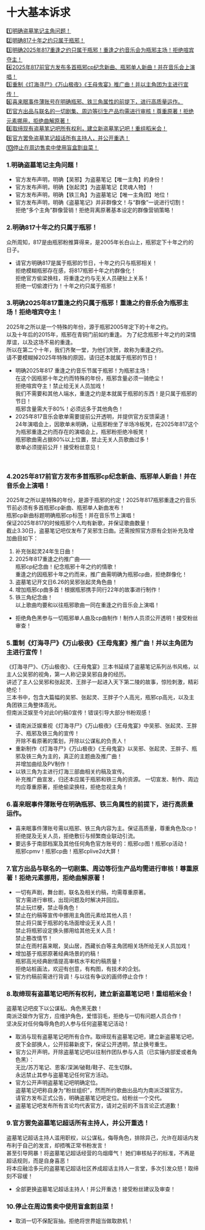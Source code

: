 # 十大基本诉求 

[1️⃣明确盗墓笔记主角问题！](require#section-1)<br>
[2️⃣明确817十年之约只属于瓶邪！](require#section-2)<br>
[3️⃣明确2025年817重逢之约只属于瓶邪！重逢之约音乐会为瓶邪主场！拒绝喧宾夺主！](require#section-3)<br>
[4️⃣2025年817前官方发布多首瓶邪cp纪念新曲、瓶邪单人新曲！并在音乐会上演唱！](require#section-4)<br>
[5️⃣重制《灯海寻尸》《万山极夜》《王母鬼宴》推广曲！并以主角团为主进行宣传！ ](require#section-5)<br>
[6️⃣喜来眠事件薄账号在明确瓶邪、铁三角属性的前提下，进行高质量运作。](require#section-6)<br>
[7️⃣官方出品与联名的一切剧集、周边等衍生产品均需进行审核！尊重原著！拒绝元素挪用，拒绝曲解原著！](require#section-7)<br>
[8️⃣取缔现有盗墓笔记吧所有权利，建立新盗墓笔记吧！重组稻米会！](require#section-8)<br>
[9️⃣官方罢免盗墓笔记超话所有主持人，并公开重选！](require#section-9)<br>
[🔟停止在周边售卖中使用盲盒割韭菜！](require#section-10)<br>

<a id="section-1"></a>
### 1.明确盗墓笔记主角问题！
* 官方发布声明，明确【吴邪】为盗墓笔记【唯一主角】的身份！
* 官方发布声明，明确【张起灵】为盗墓笔记【灵魂人物】！
* 官方发布声明，明确【铁三角】为盗墓笔记【唯一主角团】地位！
* 官方发布声明，明确《盗墓笔记》并非群像文！与“群像”一说进行切割！<br>
拒绝“多个主角”群像营销！拒绝背离原著基本设定的群像营销策略！

<a id="section-2"></a>
### 2.明确817十年之约只属于瓶邪！
众所周知，817是由瓶邪粉推算得来，是2005年长白山上，瓶邪定下十年之约的日子。
* 请官方明确817是属于瓶邪的节日，十年之约只与瓶邪相关！<br>
拒绝模糊瓶邪存在感，将817瓶邪十年之约群像化！<br>
拒绝官方偷梁换柱，将重逢之约与无关人员硬扯上关系！<br>
拒绝一切偷渡行为！十年之约只属于瓶邪！

<a id="section-3"></a>
### 3.明确2025年817重逢之约只属于瓶邪！重逢之约音乐会为瓶邪主场！拒绝喧宾夺主！
2025年之所以是一个特殊的年份，源于瓶邪2005年定下的十年之约。<br>
以及十年后的2015年，瓶邪在青铜门前如约重逢。
为了纪念瓶邪十年之约的深情厚谊，以及这场不易的重逢。<br>
所以在第二个十年，我们齐聚一堂，为他们庆贺，故称为重逢之约。<br>
请不要模糊掉2025年特殊的原因，请归还本就属于瓶邪的节日！
* 明确2025年817 重逢之约音乐节属于瓶邪！为瓶邪主场！<br>
在这个因瓶邪十年之约而特殊的年份，瓶邪含量必须一骑绝尘！<br>
拒绝喧宾夺主！禁止给无关人员加戏！<br>
我们不需要和其他人端水，重逢之约是本就属于瓶邪的东西！是只属于瓶邪的节日！<br>
瓶邪含量需大于80%！必须远多于其他角色！
* 2025年817音乐会歌单需要提前公开透明，并提供官方反馈渠道！<br>
24年演唱会上，因歌单未明确，让瓶邪粉坐了半场冷板凳，在2025年817这个为瓶邪重逢之约而存在的演唱会上，瓶邪粉拒绝冷板凳！<br>
瓶邪歌曲需占据80%以上位置，禁止无关人员歌曲过多！<br>
歌单必须提前公开！接受粉丝意见！

<a id="section-4"></a> 
### 4.2025年817前官方发布多首瓶邪cp纪念新曲、瓶邪单人新曲！并在音乐会上演唱！
2025年之所以是特殊的年份，是源于瓶邪的约定！2025年817瓶邪重逢之约音乐节前必须有多首瓶邪cp新曲、瓶邪单人新曲发布！<br>
瓶邪cp新曲标题明确瓶邪cp标签！并在音乐节上演唱！<br>
保证2025年817的时候瓶邪个人均有新歌，并保证歌曲数量！<br>
截止3.30日，盗墓笔记吧仅发布了吴邪生日曲。还需按照官方原有企划补充及增加曲目如下：
1. 补充张起灵24年生日曲！
2. 2025年817重逢之约推广曲——<br>
瓶邪cp纪念曲！纪念瓶邪十年之约的情歌！<br>
重逢之约因瓶邪十年之约而来，推广曲需明确为瓶邪cp曲，拒绝群像化！
3. 盗墓笔记开文日6.26的吴邪张起灵角色曲！
4. 增加瓶邪cp曲多首！根据瓶邪携手同行22年的故事进行制作！
5. 铁三角纪念曲！<br>
以上歌曲均要和以往瓶邪歌曲一同在重逢之约音乐会上演唱！<br>
* 拒绝角色黑参与一切瓶邪单人曲及cp曲制作！制作人员须公开透明！接受粉丝审查！

 <a id="section-5"></a> 
### 5.重制《灯海寻尸》《万山极夜》《王母鬼宴》推广曲！并以主角团为主进行宣传！ 
《灯海寻尸》、《万山极夜》、《王母鬼宴》三本书延续了盗墓笔记系列丛书风格，以主人公吴邪的视角，第一人称记录吴邪自身的经历。<br>
讲述了主人公吴邪和张起灵、王胖子一起进入天下第二陵的故事，惊险刺激，精彩绝伦！<br>
三本书中，包含大篇幅的吴邪、张起灵、王胖子个人高光，瓶邪cp高光，以及主角团铁三角整体高光。 <br>
但南派泛娱至今对此0约稿0宣传！错误引导大部分书粉观感！
* 请南派泛娱重视《灯海寻尸》《万山极夜》《王母鬼宴》中吴邪、张起灵、王胖子、瓶邪及铁三角的宣传！<br>
开除不看原著的策划，开除以公谋私的负责人！
* 重新制作《灯海寻尸》《万山极夜》《王母鬼宴》以吴邪、张起灵、王胖子、瓶邪及铁三角为主的，真正的主题曲及推广曲！<br>
并增加曲绘及PV制作！
* 以铁三角为主进行灯海三部曲相关约稿及宣传。<br>
补充推广曲宣发，归还本应属于瓶邪和铁三角的资源。
一切宣发、制作、周边均应尊重原著，拒绝偷梁换柱，拒绝忽视主角！

<a id="section-6"></a>
### 6.喜来眠事件薄账号在明确瓶邪、铁三角属性的前提下，进行高质量运作。
* 喜来眠事件薄账号需以瓶邪、铁三角内容为主。保证高质量，尊重角色及cp！<br>
拒绝提及无关人员，拒绝敷衍与频繁商业联动引流。
* 要远多于南部档案及其他任何角色官方账号的：瓶邪cp图！瓶邪cp活动！<br>
瓶邪cpmv！瓶邪cp曲！瓶邪cplive2d大屏！

<a id="section-7"></a>
### 7.官方出品与联名的一切剧集、周边等衍生产品均需进行审核！尊重原著！拒绝元素挪用，拒绝曲解原著！
* 一切有声剧，舞台剧，联名及相关约稿，均需尊重原著。<br>
官方需进行审核，出现问题及时解决并回应。<br>
禁止玩烂梗，禁止辱角色！
* 禁止在约稿等宣传中挪用主角团元素给其他人员！<br>
禁止将只属于瓶邪的名场面增设无关人员！<br>
禁止将瓶邪设定换头挪用给其他无关人员！<br>
禁止篡改情节！<br>
禁止在雨村喜来眠，吴山居，西藏长白等主角团相关场所给无关人员加戏！
* 增加基于瓶邪原著经典场景的约稿！<br>
瓶邪高光经典剧情提高审核水平和约稿质量！<br>
拒绝站桩画法，欢迎有创意，有构图，有技术的企划。
* 官方约稿前需进行背调！与以往有争议的画师停止合作！

<a id="section-8"></a>
### 8.取缔现有盗墓笔记吧所有权利，建立新盗墓笔记吧！重组稻米会！
盗墓笔记吧皮下以公谋私、角色黑无数！<br>
南派泛娱作为官方，应维护角色，爱惜羽毛，拒绝与一切有问题人员合作！<br>
坚决反对任何侮辱角色的人参与任何盗墓笔记活动！
* 取消与现有盗墓笔记吧所有合作。取缔现有盗墓笔记吧，建立新盗墓笔记吧，皮下全部换人，公开招募新皮下，保证公开透明，禁止换号重生。
* 官方公开声明，开除盗墓笔记吧以往制作团队参与人员（已实锤内部爱或者角色黑）：<br>
无比/苏万笔记、恩客/深渊/破鞋/鞋子、花生切酥。<br>
永远禁止其参与盗墓笔记任何官方活动。
* 官方公开声明盗墓笔记吧明确定位。<br>
盗墓笔记吧称自身为“粉丝组织”，然而所约歌曲出品均为南派泛娱官方。<br>
请官方发布正式公告，明确盗墓笔记吧定位。给粉丝一个交代。
* 盗墓笔记吧发布所有言论均代表官方，请对之前的不当言论正式道歉！

<a id="section-9"></a>
### 9.官方罢免盗墓笔记超话所有主持人，并公开重选！
盗墓笔记超话主持人滥用职权，以公谋私，侮辱角色，排除异己，允许在超话内发布利于自己的发言，却捂嘴正常书粉发言！<br>
甚至引导网暴！将盗墓笔记超话经营的乌烟瘴气！
她们审核帖子的标准，不再是超话规则，而是自身喜恶！<br>
将本应融洽多元的盗墓笔记超话社区养成超话主持人一言堂，多次引发众怒！取缔刻不容缓！
* 全部更换盗墓笔记超话主持人！并公开重选！接受粉丝建议及审查！

<a id="section-10"></a>
### 10.停止在周边售卖中使用盲盒割韭菜！
* 取消一切不保配盲抽，拒绝将世界姐当做取款机！

